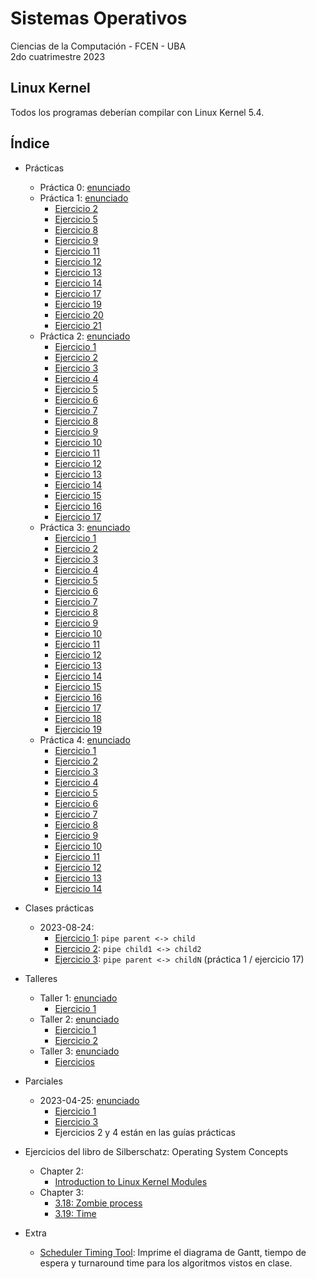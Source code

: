 # Sistemas Operativos

Ciencias de la Computación - FCEN - UBA\
2do cuatrimestre 2023

## Linux Kernel

Todos los programas deberían compilar con Linux Kernel 5.4.

## Índice

- Prácticas
  - Práctica 0: [enunciado](prácticas/p0/p0.pdf)
  - Práctica 1: [enunciado](prácticas/p1/p1.pdf)
    - [Ejercicio 2](prácticas/p1/ej02.md)
    - [Ejercicio 5](prácticas/p1/ej05)
    - [Ejercicio 8](prácticas/p1/ej08)
    - [Ejercicio 9](prácticas/p1/ej09)
    - [Ejercicio 11](prácticas/p1/ej11.md)
    - [Ejercicio 12](prácticas/p1/ej12.md)
    - [Ejercicio 13](prácticas/p1/ej13.md)
    - [Ejercicio 14](prácticas/p1/ej14.md)
    - [Ejercicio 17](prácticas/p1/ej17)
    - [Ejercicio 19](prácticas/p1/ej19)
    - [Ejercicio 20](prácticas/p1/ej20)
    - [Ejercicio 21](prácticas/p1/ej21)
  - Práctica 2: [enunciado](prácticas/p2/p2.pdf)
    - [Ejercicio 1](prácticas/p2/ej01.md)
    - [Ejercicio 2](prácticas/p2/ej02.md)
    - [Ejercicio 3](prácticas/p2/ej03.md)
    - [Ejercicio 4](prácticas/p2/ej04.md)
    - [Ejercicio 5](prácticas/p2/ej05.md)
    - [Ejercicio 6](prácticas/p2/ej06.md)
    - [Ejercicio 7](prácticas/p2/ej07.md)
    - [Ejercicio 8](prácticas/p2/ej08.md)
    - [Ejercicio 9](prácticas/p2/ej09.md)
    - [Ejercicio 10](prácticas/p2/ej10.md)
    - [Ejercicio 11](prácticas/p2/ej11.md)
    - [Ejercicio 12](prácticas/p2/ej12.md)
    - [Ejercicio 13](prácticas/p2/ej13.md)
    - [Ejercicio 14](prácticas/p2/ej14.md)
    - [Ejercicio 15](prácticas/p2/ej15.md)
    - [Ejercicio 16](prácticas/p2/ej16.md)
    - [Ejercicio 17](prácticas/p2/ej17.md)
  - Práctica 3: [enunciado](prácticas/p3/p3.pdf)
    - [Ejercicio 1](prácticas/p3/ej01.md)
    - [Ejercicio 2](prácticas/p3/ej02.md)
    - [Ejercicio 3](prácticas/p3/ej03.md)
    - [Ejercicio 4](prácticas/p3/ej04.md)
    - [Ejercicio 5](prácticas/p3/ej05.md)
    - [Ejercicio 6](prácticas/p3/ej06.md)
    - [Ejercicio 7](prácticas/p3/ej07.md)
    - [Ejercicio 8](prácticas/p3/ej08.md)
    - [Ejercicio 9](prácticas/p3/ej09.md)
    - [Ejercicio 10](prácticas/p3/ej10.md)
    - [Ejercicio 11](prácticas/p3/ej11.md)
    - [Ejercicio 12](prácticas/p3/ej12.md)
    - [Ejercicio 13](prácticas/p3/ej13.md)
    - [Ejercicio 14](prácticas/p3/ej14.md)
    - [Ejercicio 15](prácticas/p3/ej15.md)
    - [Ejercicio 16](prácticas/p3/ej16.md)
    - [Ejercicio 17](prácticas/p3/ej17.md)
    - [Ejercicio 18](prácticas/p3/ej18.md)
    - [Ejercicio 19](prácticas/p3/ej19.md)
  - Práctica 4: [enunciado](prácticas/p4/p4.pdf)
    - [Ejercicio 1](prácticas/p4/ej01.md)
    - [Ejercicio 2](prácticas/p4/ej02.md)
    - [Ejercicio 3](prácticas/p4/ej03.md)
    - [Ejercicio 4](prácticas/p4/ej04.md)
    - [Ejercicio 5](prácticas/p4/ej05.md)
    - [Ejercicio 6](prácticas/p4/ej06.md)
    - [Ejercicio 7](prácticas/p4/ej07.md)
    - [Ejercicio 8](prácticas/p4/ej08.md)
    - [Ejercicio 9](prácticas/p4/ej09.md)
    - [Ejercicio 10](prácticas/p4/ej10.md)
    - [Ejercicio 11](prácticas/p4/ej11.md)
    - [Ejercicio 12](prácticas/p4/ej12.md)
    - [Ejercicio 13](prácticas/p4/ej13.md)
    - [Ejercicio 14](prácticas/p4/ej14.md)

- Clases prácticas
  - 2023-08-24:
    - [Ejercicio 1](prácticas/2023-08-24/ej01): `pipe parent <-> child`
    - [Ejercicio 2](prácticas/2023-08-24/ej02): `pipe child1 <-> child2`
    - [Ejercicio 3](prácticas/p1/ej17): `pipe parent <-> childN` (práctica 1 / ejercicio 17)

- Talleres
  - Taller 1: [enunciado](talleres/t1/t1.pdf)
    - [Ejercicio 1](talleres/t1/ej01)
  - Taller 2: [enunciado](talleres/t2/t2.pdf)
    - [Ejercicio 1](talleres/t2/ej01)
    - [Ejercicio 2](talleres/t2/ej02)
  - Taller 3: [enunciado](talleres/t3/t3.pdf)
    - [Ejercicios](talleres/t3)

- Parciales
  - 2023-04-25: [enunciado](parciales/2023-04-25/2023-04-25.pdf)
    - [Ejercicio 1](parciales/2023-04-25/ej1.md)
    - [Ejercicio 3](parciales/2023-04-25/ej3.md)
    - Ejercicios 2 y 4 están en las guías prácticas

- Ejercicios del libro de Silberschatz: Operating System Concepts
  - Chapter 2:
    - [Introduction to Linux Kernel Modules](os-concepts/chapter02/kernel_modules)
  - Chapter 3:
    - [3.18: Zombie process](os-concepts/chapter03/3.18)
    - [3.19: Time](os-concepts/chapter03/3.19)

- Extra
  - [Scheduler Timing Tool](etc/timing): Imprime el diagrama de Gantt, tiempo de espera y turnaround time para los algoritmos vistos en clase.
